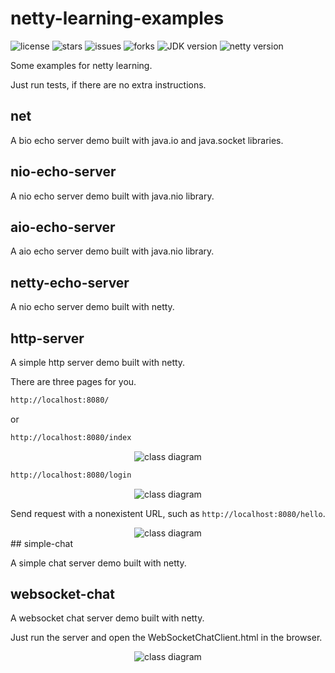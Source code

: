 # netty-learning-examples

![license](https://img.shields.io/github/license/uncle-lv/netty-learning-examples) ![stars](https://img.shields.io/github/stars/uncle-lv/netty-learning-examples) ![issues](https://img.shields.io/github/issues/uncle-lv/netty-learning-examples) ![forks](https://img.shields.io/github/forks/uncle-lv/netty-learning-examples) ![JDK version](https://img.shields.io/badge/JDK-13-%23E8750b) ![netty version](https://img.shields.io/badge/netty-4.1.68.Final-%2389A0B7) 



Some examples for netty learning.

Just run tests, if there are no extra instructions.



## net

A bio echo server demo built with java.io and java.socket libraries.

## nio-echo-server

A nio echo server demo built with java.nio library.

## aio-echo-server

A  aio echo server demo built with java.nio library.

## netty-echo-server

A nio echo server demo built with netty.

## http-server

A simple http server demo built with netty.

There are three pages for you.

```bash
http://localhost:8080/
```

or

```bash
http://localhost:8080/index
```

<div align=center><img src="https://cdn.jsdelivr.net/gh/uncle-lv/PicX-image-hosting@main/netty-learning-examples/netty_httpserver_index.4jx9bzxoit20.png" alt="class diagram"/></div>

```bash
http://localhost:8080/login
```

<div align=center><img src="https://cdn.jsdelivr.net/gh/uncle-lv/PicX-image-hosting@main/netty-learning-examples/netty_httpserver_login.3ixxdzfrcxg0.png" alt="class diagram"/></div>

Send request with a nonexistent URL, such as `http://localhost:8080/hello`.

<div align=center><img src="https://cdn.jsdelivr.net/gh/uncle-lv/PicX-image-hosting@main/netty-learning-examples/netty_httpserver_404.13k039pgwlmo.png" alt="class diagram"/></div>
## simple-chat

A simple chat server demo built with netty.

## websocket-chat

A websocket chat server demo built with netty.

Just run the server and open the WebSocketChatClient.html in the browser.

<div align=center><img src="https://cdn.jsdelivr.net/gh/uncle-lv/PicX-image-hosting@main/netty-learning-examples/websocket_chat_demo.3wycwoldkb80.gif" alt="class diagram"/></div>